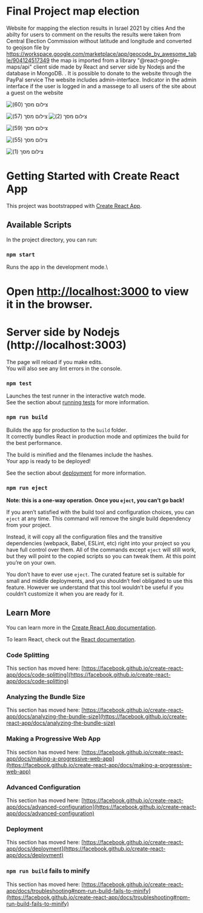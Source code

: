 # Final Project map election 
Website for mapping the election results in Israel 2021 by cities And the abilty for users to comment on the results
the results were taken from Central Election Commission without latitude and longitude and converted to geojson file by https://workspace.google.com/marketplace/app/geocode_by_awesome_table/904124517349 the map is imported from a library "@react-google-maps/api"
client side made by React and server side by Nodejs and the database in MongoDB. . It is possible to donate to the website through the PayPal service
The website includes admin-interface. Indicator in the admin interface if the user is logged in and a massege to all users of the site about a guest on the website



![‏‏צילום מסך (60)](https://user-images.githubusercontent.com/80212235/162967226-ec280610-64fd-4bcc-ad2b-8dc93d982e3f.png)

![‏‏צילום מסך (57)](https://user-images.githubusercontent.com/80212235/162967145-cc068104-707e-48c4-9950-5f6b7957a92a.png)
![‏‏צילום מסך (2)](https://user-images.githubusercontent.com/80212235/165086162-e7672f2d-4f7e-4f46-93d3-5878973708c1.png)

![‏‏צילום מסך (59)](https://user-images.githubusercontent.com/80212235/162967010-7520f253-082b-4d2e-92dd-069876543fdd.png)

![‏‏צילום מסך (55)](https://user-images.githubusercontent.com/80212235/162966134-eafc51e2-070a-4507-ba04-d3daadf64959.png)

![‏‏צילום מסך (1)](https://user-images.githubusercontent.com/80212235/165085687-68906bc3-834b-462e-82a7-9b135e29390d.png)


# Getting Started with Create React App

This project was bootstrapped with [Create React App](https://github.com/facebook/create-react-app).

## Available Scripts

In the project directory, you can run:

### `npm start`

Runs the app in the development mode.\
# Open [http://localhost:3000](http://localhost:3000) to view it in the browser.
# Server side by Nodejs (http://localhost:3003)

The page will reload if you make edits.\
You will also see any lint errors in the console.

### `npm test`

Launches the test runner in the interactive watch mode.\
See the section about [running tests](https://facebook.github.io/create-react-app/docs/running-tests) for more information.

### `npm run build`

Builds the app for production to the `build` folder.\
It correctly bundles React in production mode and optimizes the build for the best performance.

The build is minified and the filenames include the hashes.\
Your app is ready to be deployed!

See the section about [deployment](https://facebook.github.io/create-react-app/docs/deployment) for more information.

### `npm run eject`

**Note: this is a one-way operation. Once you `eject`, you can’t go back!**

If you aren’t satisfied with the build tool and configuration choices, you can `eject` at any time. This command will remove the single build dependency from your project.

Instead, it will copy all the configuration files and the transitive dependencies (webpack, Babel, ESLint, etc) right into your project so you have full control over them. All of the commands except `eject` will still work, but they will point to the copied scripts so you can tweak them. At this point you’re on your own.

You don’t have to ever use `eject`. The curated feature set is suitable for small and middle deployments, and you shouldn’t feel obligated to use this feature. However we understand that this tool wouldn’t be useful if you couldn’t customize it when you are ready for it.

## Learn More

You can learn more in the [Create React App documentation](https://facebook.github.io/create-react-app/docs/getting-started).

To learn React, check out the [React documentation](https://reactjs.org/).

### Code Splitting

This section has moved here: [https://facebook.github.io/create-react-app/docs/code-splitting](https://facebook.github.io/create-react-app/docs/code-splitting)

### Analyzing the Bundle Size

This section has moved here: [https://facebook.github.io/create-react-app/docs/analyzing-the-bundle-size](https://facebook.github.io/create-react-app/docs/analyzing-the-bundle-size)

### Making a Progressive Web App

This section has moved here: [https://facebook.github.io/create-react-app/docs/making-a-progressive-web-app](https://facebook.github.io/create-react-app/docs/making-a-progressive-web-app)

### Advanced Configuration

This section has moved here: [https://facebook.github.io/create-react-app/docs/advanced-configuration](https://facebook.github.io/create-react-app/docs/advanced-configuration)

### Deployment

This section has moved here: [https://facebook.github.io/create-react-app/docs/deployment](https://facebook.github.io/create-react-app/docs/deployment)

### `npm run build` fails to minify

This section has moved here: [https://facebook.github.io/create-react-app/docs/troubleshooting#npm-run-build-fails-to-minify](https://facebook.github.io/create-react-app/docs/troubleshooting#npm-run-build-fails-to-minify)
